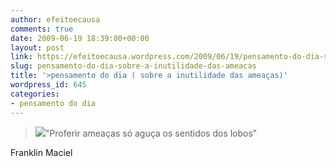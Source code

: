 ```yaml
---
author: efeitoecausa
comments: true
date: 2009-06-19 18:39:00+00:00
layout: post
link: https://efeitoecausa.wordpress.com/2009/06/19/pensamento-do-dia-sobre-a-inutilidade-das-ameacas/
slug: pensamento-do-dia-sobre-a-inutilidade-das-ameacas
title: '>pensamento do dia ( sobre a inutilidade das ameaças)'
wordpress_id: 645
categories:
- pensamento do dia
---
```


>[![](http://efeitoecausa.files.wordpress.com/2009/06/ameac3a7aslobos.jpg?w=300)](http://efeitoecausa.files.wordpress.com/2009/06/ameac3a7aslobos.jpg)"Proferir ameaças só aguça os sentidos dos lobos"  
  
Franklin Maciel

